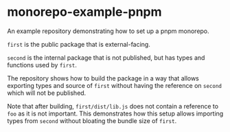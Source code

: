 # monorepo-example-pnpm

An example repository demonstrating how to set up a pnpm monorepo.

`first` is the public package that is external-facing.

`second` is the internal package that is not published, but has types and functions used by `first`.

 The repository shows how to build the package in a way that allows exporting types and source of `first` without
 having the reference on `second` which will not be published.
 
 Note that after building, `first/dist/lib.js` does not contain a reference to `foo` as it is not important.
 This demonstrates how this setup allows importing types from `second` without bloating the bundle size of `first`.
 